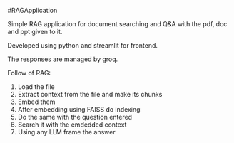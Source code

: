 # RAG Application

Simple RAG application for document searching and Q&A with the pdf, doc and ppt given to it.

Developed using python and streamlit for frontend.

The responses are managed by groq.

Follow of RAG:
1. Load the file
2. Extract context from the file and make its chunks
3. Embed them
4. After embedding using FAISS do indexing
5. Do the same with the question entered
6. Search it with the emdedded context
7. Using any LLM frame the answer 
 
 
